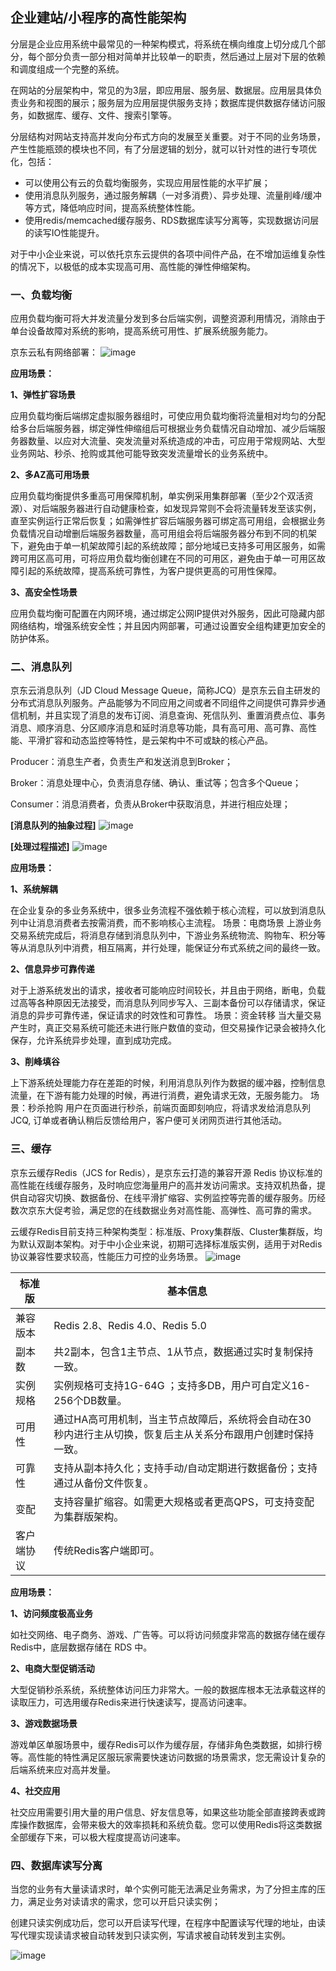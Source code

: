 ## 企业建站/小程序的高性能架构
分层是企业应用系统中最常见的一种架构模式，将系统在横向维度上切分成几个部分，每个部分负责一部分相对简单并比较单一的职责，然后通过上层对下层的依赖和调度组成一个完整的系统。

在网站的分层架构中，常见的为3层，即应用层、服务层、数据层。应用层具体负责业务和视图的展示；服务层为应用层提供服务支持；数据库提供数据存储访问服务，如数据库、缓存、文件、搜索引擎等。

分层结构对网站支持高并发向分布式方向的发展至关重要。对于不同的业务场景，产生性能瓶颈的模块也不同，有了分层逻辑的划分，就可以针对性的进行专项优化，包括：
- 可以使用公有云的负载均衡服务，实现应用层性能的水平扩展；
- 使用消息队列服务，通过服务解耦（一对多消费）、异步处理、流量削峰/缓冲等方式，降低响应时间，提高系统整体性能。
- 使用redis/memcached缓存服务、RDS数据库读写分离等，实现数据访问层的读写IO性能提升。

对于中小企业来说，可以依托京东云提供的各项中间件产品，在不增加运维复杂性的情况下，以极低的成本实现高可用、高性能的弹性伸缩架构。

### 一、负载均衡
应用负载均衡可将大并发流量分发到多台后端实例，调整资源利用情况，消除由于单台设备故障对系统的影响，提高系统可用性、扩展系统服务能力。

京东云私有网络部署：
![image](../../../../image/Networking/ALB/ALB-001.png)

**应用场景：**

**1、弹性扩容场景**

应用负载均衡后端绑定虚拟服务器组时，可使应用负载均衡将流量相对均匀的分配给多台后端服务器，绑定弹性伸缩组后可根据业务负载情况自动增加、减少后端服务器数量、以应对大流量、突发流量对系统造成的冲击，可应用于常规网站、大型业务网站、秒杀、抢购或其他可能导致突发流量增长的业务系统中。

**2、多AZ高可用场景**

应用负载均衡提供多重高可用保障机制，单实例采用集群部署（至少2个双活资源）、对后端服务器进行自动健康检查，如发现异常则不会将流量转发至该实例，直至实例运行正常后恢复；如需弹性扩容后端服务器可绑定高可用组，会根据业务负载情况自动增删后端服务器数量，高可用组会将后端服务器分布到不同的机架下，避免由于单一机架故障引起的系统故障；部分地域已支持多可用区服务，如需跨可用区高可用，可将应用负载均衡创建在不同的可用区，避免由于单一可用区故障引起的系统故障，提高系统可靠性，为客户提供更高的可用性保障。

**3、高安全性场景**

应用负载均衡可配置在内网环境，通过绑定公网IP提供对外服务，因此可隐藏内部网络结构，增强系统安全性；并且因内网部署，可通过设置安全组构建更加安全的防护体系。

### 二、消息队列

京东云消息队列（JD Cloud Message Queue，简称JCQ）是京东云自主研发的分布式消息队列服务。产品能够为不同应用之间或者不同组件之间提供可靠异步通信机制，并且实现了消息的发布订阅、消息查询、死信队列、重置消费点位、事务消息、顺序消息、分区顺序消息和延时消息等功能，具有高可用、高可靠、高性能、平滑扩容和动态监控等特性，是云架构中不可或缺的核心产品。

Producer：消息生产者，负责生产和发送消息到Broker；

Broker：消息处理中心，负责消息存储、确认、重试等；包含多个Queue；

Consumer：消息消费者，负责从Broker中获取消息，并进行相应处理；

**[消息队列的抽象过程]**
![image](../../../../image/Best-Practice/Cloud/message-queue-model.png)

**[处理过程描述]**
![image](../../../../image/Best-Practice/Cloud/message-queue-process.png)

**应用场景：**

**1、系统解耦**

在企业复杂的多业务系统中，很多业务流程不强依赖于核心流程，可以放到消息队列中让消息消费者去按需消费，而不影响核心主流程。 场景：电商场景 上游业务交易系统完成后，将消息存储到消息队列中，下游业务系统物流、购物车、积分等等从消息队列中消费，相互隔离，并行处理，能保证分布式系统之间的最终一致。

**2、信息异步可靠传递**

对于上游系统发出的请求，接收者可能响应时间较长，并且由于网络，断电，负载过高等各种原因无法接受，而消息队列同步写入、三副本备份可以存储请求，保证消息的异步可靠传递，保证请求的时效性和可靠性。 场景：资金转移 当大量交易产生时，真正交易系统可能还未进行账户数值的变动，但交易操作记录会被持久化保存，允许系统异步处理，直到成功完成。

**3、削峰填谷**

上下游系统处理能力存在差距的时候，利用消息队列作为数据的缓冲器，控制信息流量，在下游有能力处理的时候，再进行消费，避免请求无效，无服务能力。 场景：秒杀抢购 用户在页面进行秒杀，前端页面即刻响应，将请求发给消息队列 JCQ, 订单或者确认稍后反馈给用户，客户便可关闭网页进行其他活动。

### 三、缓存

京东云缓存Redis（JCS for Redis），是京东云打造的兼容开源 Redis 协议标准的高性能在线缓存服务，及时响应您海量用户的高并发访问需求。支持双机热备，提供自动容灾切换、数据备份、在线平滑扩缩容、实例监控等完善的缓存服务。历经数次京东大促考验，满足您的在线数据业务对高性能、高弹性、高可靠的需求。

云缓存Redis目前支持三种架构类型：标准版、Proxy集群版、Cluster集群版，均为默认双副本架构。对于中小企业来说，初期可选择标准版实例，适用于对Redis协议兼容性要求较高，性能压力可控的业务场景。
![image](../../../../image/Redis/Features-1.png)

| 标准版 | 基本信息 |
|  ----  | ----  |
| 兼容版本 | Redis 2.8、Redis 4.0、Redis 5.0 |
| 副本数 | 共2副本，包含1主节点、1从节点，数据通过实时复制保持一致。|
| 实例规格 | 实例规格可支持1G-64G ；支持多DB，用户可自定义16-256个DB数量。 |
| 可用性 | 通过HA高可用机制，当主节点故障后，系统将会自动在30秒内进行主从切换，恢复后主从关系分布跟用户创建时保持一致。 |
| 可靠性 | 支持从副本持久化；支持手动/自动定期进行数据备份；支持通过从备份文件恢复。 |
| 变配 | 支持容量扩缩容。如需更大规格或者更高QPS，可支持变配为集群版架构。 |
| 客户端协议 | 传统Redis客户端即可。 |

**应用场景：**

**1、访问频度极高业务**

如社交网络、电子商务、游戏、广告等。可以将访问频度非常高的数据存储在缓存Redis中，底层数据存储在 RDS 中。

**2、电商大型促销活动**

大型促销秒杀系统，系统整体访问压力非常大。一般的数据库根本无法承载这样的读取压力，可选用缓存Redis来进行快速读写，提高访问速率。

**3、游戏数据场景**

游戏单区单服场景中，缓存Redis可以作为缓存层，存储非角色类数据，如排行榜等。高性能的特性满足区服玩家需要快速访问数据的场景需求，您无需设计复杂的后端系统来应对高并发量。

**4、社交应用**

社交应用需要引用大量的用户信息、好友信息等，如果这些功能全部直接跨表或跨库操作数据库，会带来极大的效率损耗和系统负载。您可以使用Redis将这类数据全部缓存下来，可以极大程度提高访问速率。

### 四、数据库读写分离

当您的业务有大量读请求时，单个实例可能无法满足业务需求，为了分担主库的压力，满足业务对读请求的需求，您可以开启只读实例；

创建只读实例成功后，您可以开启读写代理，在程序中配置读写代理的地址，由读写代理实现读请求被自动转发到只读实例，写请求被自动转发到主实例。

![image](../../../../image/RDS/ReadWriteProxy-arch.png)
